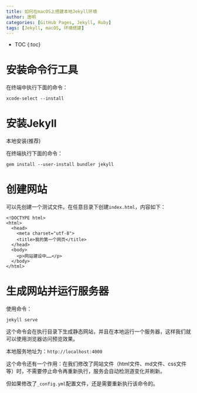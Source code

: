 ```yaml
---
title: 如何在macOS上搭建本地Jekyll环境
author: 唐明
categories: [GitHub Pages, Jekyll, Ruby]
tags: [Jekyll, macOS, 环境搭建]
---
```

* TOC
{:toc}

# 安装命令行工具

在终端中执行下面的命令：
```
xcode-select --install
```

<!--以上为摘要内容-->

# 安装Jekyll

本地安装(推荐)

在终端执行下面的命令：
```
gem install --user-install bundler jekyll
```

# 创建网站

可以先创建一个测试文件。在任意目录下创建`index.html`，内容如下：

```
<!DOCTYPE html>
<html>
  <head>
    <meta charset="utf-8">
    <title>我的第一个网页</title>
  </head>
  <body>
    <p>网站建设中……</p>
  </body>
</html>
```

# 生成网站并运行服务器

使用命令：
```
jekyll serve
```

这个命令会在执行目录下生成静态网站，并且在本地运行一个服务器，这样我们就可以使用浏览器访问预览效果。

本地服务地址为：`http://localhost:4000`

这个命令还有一个作用：在我们修改了网站文件（html文件、md文件、css文件等）时，不需要停止命令再重新执行，服务会自动检测道变化并刷新。

但如果修改了`_config.yml`配置文件，还是需要重新执行该命令的。